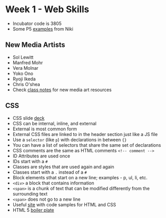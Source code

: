 # Week 1 - Web Skills
* Incubator code is 3805
* Some P5 [examples](https://codepen.io/collection/nYeGBE/) from Niki

## New Media Artists
* Sol Lewitt
* Manfred Mohr
* Vera Molnar
* Yoko Ono
* Ryoji Ikeda
* Chris O'shea
* Check [class notes](https://docs.google.com/presentation/d/e/2PACX-1vSCCJLKjt_MJmwi05G9uf0IWmpGDmkAXDb80clbEjE2ex59C4IP3VqwGnG_-K7RO6Ns4FBv5yObO0ad/pub?start=false&loop=false&delayms=3000&slide=id.p) for new media art resources

## CSS
* CSS slide [deck](https://docs.google.com/presentation/d/1hKk4CYWh9ioDoBMaa9ABkIV87yWKygqbkabWqzUVib8/pub?start=false&loop=false&delayms=3000&slide=id.p)
* CSS can be internal, inline, and external
* External is most common form
* External CSS files are linked to in the header section just like a JS file
* Use a `selector` (like `p`) with declarations in between `{}`
* You can have a list of selectors that share the same set of declarations
* CSS comments are the same as HTML comments `<!-- comment -->`
* ID Attributes are used once
* IDs start with a `#`
* Classes are styles that are used again and again
* Classes start with a `.` instead of a `#`
* Block elements sthat start on a new line; examples - p, ul, li, etc.
* `<div>` a block that contains information
* `<span>` is a chunk of text that can be modified differently from the surrounding text
* `<span>` does not go to a new line
* Useful [site](http://www.htmlandcssbook.com) with code samples for HTML and CSS
* HTML 5 [boiler plate](https://html5boilerplate.com/)